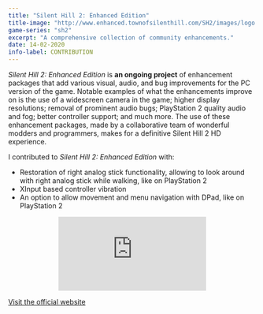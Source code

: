 ```yaml
---
title: "Silent Hill 2: Enhanced Edition"
title-image: "http://www.enhanced.townofsilenthill.com/SH2/images/logo.svg"
game-series: "sh2"
excerpt: "A comprehensive collection of community enhancements."
date: 14-02-2020
info-label: CONTRIBUTION
---
```


*Silent Hill 2: Enhanced Edition* is **an ongoing project** of enhancement packages that add various visual, audio, and bug improvements for the PC version of the game.
Notable examples of what the enhancements improve on is the use of a widescreen camera in the game; higher display resolutions; removal of prominent audio bugs;
PlayStation 2 quality audio and fog; better controller support; and much more. The use of these enhancement packages, made by a collaborative team of wonderful modders and programmers,
makes for a definitive Silent Hill 2 HD experience.

I contributed to *Silent Hill 2: Enhanced Edition* with:
- Restoration of right analog stick functionality, allowing to look around with right analog stick while walking, like on PlayStation 2
- XInput based controller vibration
- An option to allow movement and menu navigation with DPad, like on PlayStation 2

<div align="center" class="video-container">
<iframe src="https://www.youtube.com/embed/6v1USVhtfjQ" frameborder="0" allowfullscreen></iframe>
</div>

<a href="http://www.enhanced.townofsilenthill.com/SH2/" class="button forums" role="button" target="_blank"><i class='fas fa-door-open'></i> Visit the official website</a>